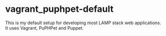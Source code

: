 vagrant_puphpet-default
=======================

This is my default setup for developing most LAMP stack web applications.  It uses Vagrant, PuPHPet and Puppet.

